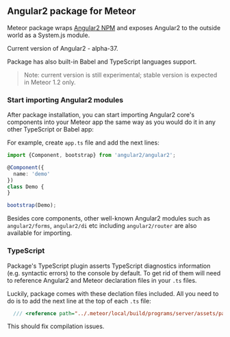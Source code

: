 ## Angular2 package for Meteor

Meteor package wraps [Angular2 NPM](https://www.npmjs.com/package/angular2) and exposes Angular2 to the outside world as a System.js module.

Current version of Angular2 - alpha-37.

Package has also built-in Babel and TypeScript languages support.

> Note: current version is still experimental; stable version is expected in Meteor 1.2 only.

### Start importing Angular2 modules
After package installation, you can start importing Angular2 core's components into your Meteor app the same way as you would do it in any other TypeScript or Babel app:

For example, create `app.ts` file and add the next lines:
````ts
import {Component, bootstrap} from 'angular2/angular2';

@Component({
  name: 'demo'
})
class Demo {
}

bootstrap(Demo);
````

Besides core components, other well-known Angular2 modules such as `angular2/forms`, `angular2/di` etc including `angular2/router` are also
available for importing.


### TypeScript
Package's TypeScript plugin asserts TypeScript diagnostics information (e.g. syntactic errors) to the console by default.
To get rid of them will need to reference Angular2 and Meteor declaration files in your `.ts` files.

Luckily, package comes with these declation files included.
All you need to do is to add the next line at the top of each `.ts` file:
````ts
  /// <reference path="../.meteor/local/build/programs/server/assets/packages/barbatus_angular2/typings/all.d.ts" />'
````
This should fix compilation issues.
